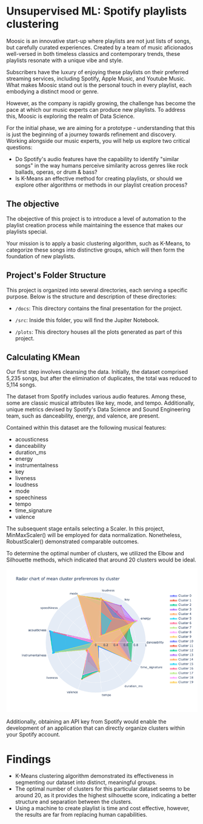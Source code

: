# Unsupervised ML: Spotify playlists clustering 

Moosic is an innovative start-up where playlists are not just lists of songs, but carefully curated experiences. Created by a team of music aficionados well-versed in both timeless classics and contemporary trends, these playlists resonate with a unique vibe and style. 

Subscribers have the luxury of enjoying these playlists on their preferred streaming services, including Spotify, Apple Music, and Youtube Music. What makes Moosic stand out is the personal touch in every playlist, each embodying a distinct mood or genre.

However, as the company is rapidly growing, the challenge has become the pace at which our music experts can produce new playlists. To address this, Moosic is exploring the realm of Data Science.

For the initial phase, we are aiming for a prototype - understanding that this is just the beginning of a journey towards refinement and discovery. Working alongside our music experts, you will help us explore two critical questions:

* Do Spotify's audio features have the capability to identify "similar songs" in the way humans perceive similarity across genres like rock ballads, operas, or drum & bass?
* Is K-Means an effective method for creating playlists, or should we explore other algorithms or methods in our playlist creation process?

## The objective

The obejective of this project is to introduce a level of automation to the playlist creation process while maintaining the essence that makes our playlists special.

Your mission is to apply a basic clustering algorithm, such as K-Means, to categorize these songs into distinctive groups, which will then form the foundation of new playlists.


## Project's Folder Structure

This project is organized into several directories, each serving a specific purpose. Below is the structure and description of these directories:

- `/docs`: This directory contains the final presentation for the project.

- `/src`: Inside this folder, you will find the  Jupiter Notebook.

- `/plots`: This directory houses all the plots generated as part of this project. 

## Calculating KMean


Our first step involves cleansing the data. Initially, the dataset comprised 5,235 songs, but after the elimination of duplicates, the total was reduced to 5,114 songs.

The dataset from Spotify includes various audio features. Among these, some are classic musical attributes like key, mode, and tempo. Additionally, unique metrics devised by Spotify's Data Science and Sound Engineering team, such as danceability, energy, and valence, are present.

Contained within this dataset are the following musical features:

* acousticness
* danceability
* duration_ms
* energy
* instrumentalness
* key
* liveness
* loudness
* mode
* speechiness
* tempo
* time_signature
* valence


The subsequent stage entails selecting a Scaler. In this project, MinMaxScaler() will be employed for data normalization. Nonetheless, RobustScaler() demonstrated comparable outcomes. 

To determine the optimal number of clusters, we utilized the Elbow and Silhouette methods, which indicated that around 20 clusters would be ideal.



![Radar Chart](plots/radar.png)


Additionally, obtaining an API key from Spotify would enable the development of an application that can directly organize clusters within your Spotify account.

# Findings

* K-Means clustering algorithm demonstrated its effectiveness in segmenting our dataset into distinct, meaningful groups.
* The optimal number of clusters for this particular dataset seems to be around 20, as it provides the highest silhouette score, indicating a better structure and separation between the clusters.
* Using a machine to create playlist is time and cost effective, however, the results are far from replacing human capabilities. 
